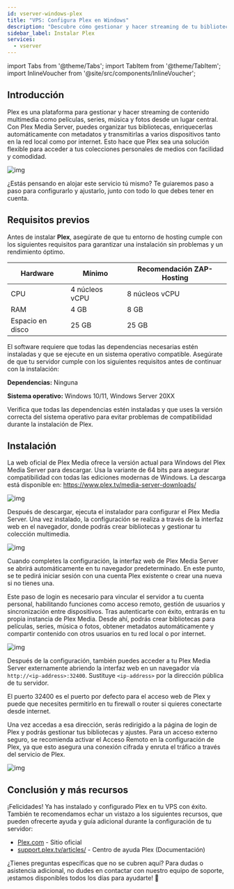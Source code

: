 ```yaml
---
id: vserver-windows-plex
title: "VPS: Configura Plex en Windows"
description: "Descubre cómo gestionar y hacer streaming de tu biblioteca multimedia personal sin complicaciones con Plex para acceso fluido en cualquier dispositivo → Aprende más ahora"
sidebar_label: Instalar Plex
services:
  - vserver
---
```


import Tabs from '@theme/Tabs';
import TabItem from '@theme/TabItem';
import InlineVoucher from '@site/src/components/InlineVoucher';

## Introducción

Plex es una plataforma para gestionar y hacer streaming de contenido multimedia como películas, series, música y fotos desde un lugar central. Con Plex Media Server, puedes organizar tus bibliotecas, enriquecerlas automáticamente con metadatos y transmitirlas a varios dispositivos tanto en la red local como por internet. Esto hace que Plex sea una solución flexible para acceder a tus colecciones personales de medios con facilidad y comodidad.

![img](https://screensaver01.zap-hosting.com/index.php/s/68xdESEHimoY9Jp/preview)

¿Estás pensando en alojar este servicio tú mismo? Te guiaremos paso a paso para configurarlo y ajustarlo, junto con todo lo que debes tener en cuenta.

<InlineVoucher />

## Requisitos previos

Antes de instalar **Plex**, asegúrate de que tu entorno de hosting cumple con los siguientes requisitos para garantizar una instalación sin problemas y un rendimiento óptimo.

| Hardware   | Mínimo      | Recomendación ZAP-Hosting |
| ---------- | ------------ | -------------------------- |
| CPU        | 4 núcleos vCPU | 8 núcleos vCPU             |
| RAM        | 4 GB         | 8 GB                       |
| Espacio en disco | 25 GB         | 25 GB                      |

El software requiere que todas las dependencias necesarias estén instaladas y que se ejecute en un sistema operativo compatible. Asegúrate de que tu servidor cumple con los siguientes requisitos antes de continuar con la instalación:

**Dependencias:** Ninguna

**Sistema operativo:** Windows 10/11, Windows Server 20XX

Verifica que todas las dependencias estén instaladas y que uses la versión correcta del sistema operativo para evitar problemas de compatibilidad durante la instalación de Plex.

## Instalación

La web oficial de Plex Media ofrece la versión actual para Windows del Plex Media Server para descargar. Usa la variante de 64 bits para asegurar compatibilidad con todas las ediciones modernas de Windows. La descarga está disponible en: https://www.plex.tv/media-server-downloads/

![img](https://screensaver01.zap-hosting.com/index.php/s/d3b4mZsiQ4iqXrL/preview)

Después de descargar, ejecuta el instalador para configurar el Plex Media Server. Una vez instalado, la configuración se realiza a través de la interfaz web en el navegador, donde podrás crear bibliotecas y gestionar tu colección multimedia.

![img](https://screensaver01.zap-hosting.com/index.php/s/5TnmMeRkdLAt2RJ/download)

Cuando completes la configuración, la interfaz web de Plex Media Server se abrirá automáticamente en tu navegador predeterminado. En este punto, se te pedirá iniciar sesión con una cuenta Plex existente o crear una nueva si no tienes una.

Este paso de login es necesario para vincular el servidor a tu cuenta personal, habilitando funciones como acceso remoto, gestión de usuarios y sincronización entre dispositivos. Tras autenticarte con éxito, entrarás en tu propia instancia de Plex Media. Desde ahí, podrás crear bibliotecas para películas, series, música o fotos, obtener metadatos automáticamente y compartir contenido con otros usuarios en tu red local o por internet.

![img](https://screensaver01.zap-hosting.com/index.php/s/HmQPZGsBqxqPHmy/download)

Después de la configuración, también puedes acceder a tu Plex Media Server externamente abriendo la interfaz web en un navegador vía `http://<ip-address>:32400`. Sustituye `<ip-address>` por la dirección pública de tu servidor.

El puerto 32400 es el puerto por defecto para el acceso web de Plex y puede que necesites permitirlo en tu firewall o router si quieres conectarte desde internet.

Una vez accedas a esa dirección, serás redirigido a la página de login de Plex y podrás gestionar tus bibliotecas y ajustes. Para un acceso externo seguro, se recomienda activar el Acceso Remoto en la configuración de Plex, ya que esto asegura una conexión cifrada y enruta el tráfico a través del servicio de Plex.

![img](https://screensaver01.zap-hosting.com/index.php/s/jfQxZ6e4BGMfen5/preview)

## Conclusión y más recursos

¡Felicidades! Ya has instalado y configurado Plex en tu VPS con éxito. También te recomendamos echar un vistazo a los siguientes recursos, que pueden ofrecerte ayuda y guía adicional durante la configuración de tu servidor:

- [Plex.com](https://Plex.com/) - Sitio oficial
- [support.plex.tv/articles/](https://support.plex.tv/articles/) - Centro de ayuda Plex (Documentación)

¿Tienes preguntas específicas que no se cubren aquí? Para dudas o asistencia adicional, no dudes en contactar con nuestro equipo de soporte, ¡estamos disponibles todos los días para ayudarte! 🙂

<InlineVoucher />
